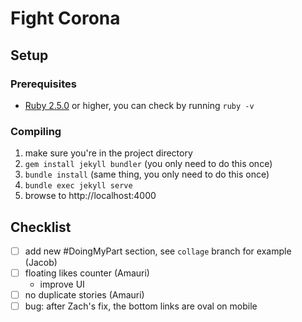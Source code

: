 # Fight Corona

## Setup
### Prerequisites
* [Ruby 2.5.0](https://www.ruby-lang.org/en/downloads/) or higher, you can check by running `ruby -v`

### Compiling
1. make sure you're in the project directory
2. `gem install jekyll bundler` (you only need to do this once)
2. `bundle install` (same thing, you only need to do this once)
3. `bundle exec jekyll serve`
4. browse to http://localhost:4000

## Checklist
- [ ] add new #DoingMyPart section, see `collage` branch for example (Jacob)
- [ ] floating likes counter (Amauri)
  * improve UI
- [ ] no duplicate stories (Amauri)
- [ ] bug: after Zach's fix, the bottom links are oval on mobile
